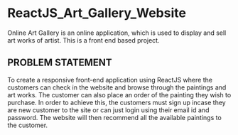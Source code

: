 # ReactJS_Art_Gallery_Website
Online Art Gallery is an online application, which is used to display and sell art works of artist. This is a front end based project.

## PROBLEM STATEMENT 
To create a responsive front-end application using ReactJS where the customers can check in the website and browse through the paintings and art works. The customer can also place an order of the painting they wish to purchase. In order to achieve this, the customers must sign up incase they are new customer to the site or can just login using their email id and password. The website will then recommend all the available paintings to the customer.

